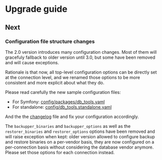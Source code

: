 # Upgrade guide

## Next

### Configuration file structure changes

The 2.0 version introduces many configuration changes. Most of them will
gracefuly fallback to older version until 3.0, but some have been removed
and will cause exceptions.

Rationale is that now, all top-level configuration options can be directly
set at the connection level, and we renamed those options to be more consistent
and more explicit about what they do.

Please read carefully the new sample configuration files:
 - For Symfony: [config/packages/db_tools.yaml](./config/packages/db_tools.yaml)
 - For standalone: [config/db_tools.standalone.yaml](./config/db_tools.standalone.yaml)

And the the [changelog](./changelog) file and fix your configuration accordingly.

The `backupper_binaries` and `backupper_options` as well as the `restorer_binaries`
and `restorer_options` options have been removed and will raise exception when
kept: older version allowed to configure backup and restore binaries on a per-vendor
basis, they are now configured on a per-connection basis without considering the
database vendor anymore. Please set those options for each connection instead.
